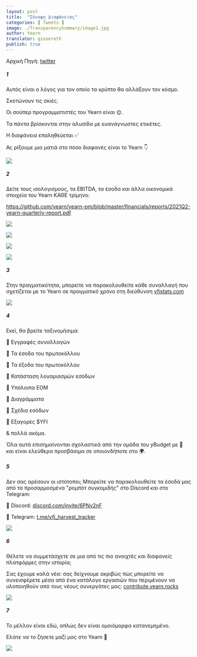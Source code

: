 ```yaml
---
layout: post
title:  "Σύνοψη Διαφάνειας"
categories: [ Tweets ]
image: ./TransparencySummary/image1.jpg
author: Yearn
translator: giosereth
publish: true
---
```

Αρχική Πηγή: [twitter](https://twitter.com/iearnfinance/status/1445143482830446600)

##### 1

Αυτός είναι ο λόγος για τον οποίο τα κρύπτο θα αλλάξουν τον κόσμο.

Σκοτώνουν τις σκιές.

Οι σούπερ προγραμματιστές του Yearn είναι 🌞.

Τα πάντα βρίσκονται στην αλυσίδα με ευανάγνωστες ετικέτες.

Η διαφάνεια επαληθεύεται ✅

Ας ρίξουμε μια ματιά στο πόσο διαφανές είναι το Yearn 👇

![](image1.jpg)

##### 2

Δείτε τους ισολογισμούς, τα EBITDA, τα έσοδα και άλλα οικονομικά στοιχεία του Yearn ΚΑΘΕ τρίμηνο:

https://github.com/yearn/yearn-pm/blob/master/financials/reports/2021Q2-yearn-quarterly-report.pdf

![](image2.jpg)

![](image3.jpg)

![](image4.jpg)

![](image5.jpg)

##### 3

Στην πραγματικότητα, μπορείτε να παρακολουθείτε κάθε συναλλαγή που σχετίζεται με το Yearn σε πραγματικό χρόνο στη διεύθυνση [yfistats.com](http://www.yfistats.com/)

![](image6.jpg)

##### 4

Εκεί, θα βρείτε ταξινομήσιμα:

🔵 Εγγραφές συναλλαγών

🔵 Τα έσοδα του πρωτοκόλλου

🔵 Τα έξοδα του πρωτοκόλλου

🔵 Κατάσταση λογαριασμών εσόδων

🔵 Υπόλοιπα EOM 

🔵 Διαγράμματα

🔵 Σχέδια εσόδων

🔵 Εξαγορές $YFI 

& πολλά ακόμα.

Όλα αυτά επισημαίνονται σχολαστικά από την ομάδα του yBudget με 💙 και είναι ελεύθερα προσβάσιμα σε οποιονδήποτε στο 🌍.

##### 5

Δεν σας αρέσουν οι ιστότοποι; Μπορείτε να παρακολουθείτε τα έσοδά μας από τα προσαρμοσμένα "ρομπότ συγκομιδής" στο Discord και στο Telegram:

🔵 Discord: [discord.com/invite/6PNv2nF](https://discord.com/invite/6PNv2nF)

🔵 Telegram: [t.me/yfi_harvest_tracker](https://t.me/yfi_harvest_tracker)

![](image7.jpg)

##### 6

Θέλετε να συμμετάσχετε σε μια από τις πιο ανοιχτές και διαφανείς πλατφόρμες στην ιστορία;

Σας έχουμε καλά νέα: σας δείχνουμε ακριβώς πώς μπορείτε να συνεισφέρετε μέσα από ένα κατάλογο εργασιών που περιμένουν να υλοποιηθούν από τους νέους συνεργάτες μας:  [contribute.yearn.rocks](https://contribute.yearn.rocks/)

![](image8.jpg)

##### 7

Το μέλλον είναι εδώ, απλώς δεν είναι ομοιόμορφα κατανεμημένο.

Ελάτε να το ζήσετε μαζί μας στο Yearn 💙

![](image9.jpg)
